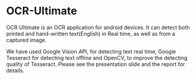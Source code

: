 # OCR-Ultimate
OCR Ultimate is an OCR application for android devices. It can detect both printed and hand-written text(English) in Real time, as well as from a captured image. 

We have used Google Vision API, for detecting text real time, Google Tesseract for detecting text offline and OpenCV, to improve the detecting quality of Tesseract. Please see the presentation slide and the report for details.
